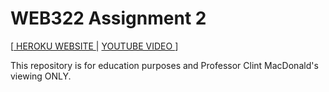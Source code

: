 # WEB322 Assignment 2
[[ HEROKU WEBSITE ](https://firecnc.herokuapp.com/) | [ YOUTUBE VIDEO ](https://youtu.be/6w8ciYYI6Ys)]

This repository is for education purposes and Professor Clint MacDonald's viewing ONLY.
